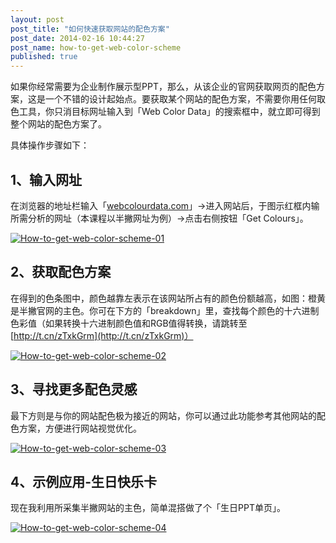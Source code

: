 ```yaml
---
layout: post
post_title: "如何快速获取网站的配色方案"
post_date: 2014-02-16 10:44:27
post_name: how-to-get-web-color-scheme
published: true
---
```

如果你经常需要为企业制作展示型PPT，那么，从该企业的官网获取网页的配色方案，这是一个不错的设计起始点。要获取某个网站的配色方案，不需要你用任何取色工具，你只消目标网址输入到「Web Color Data」的搜索框中，就立即可得到整个网站的配色方案了。

具体操作步骤如下：

## 1、输入网址

在浏览器的地址栏输入「[webcolourdata.com](http://www.webcolourdata.com)」-&gt;进入网站后，于图示红框内输所需分析的网址（本课程以半撇网址为例）-&gt;点击右侧按钮「Get Colours」。

[![How-to-get-web-color-scheme-01](http://7arnhx.com1.z0.glb.clouddn.com/wp-content/uploads/2014/02/How-to-get-web-color-scheme-01.jpg)](http://7arnhx.com1.z0.glb.clouddn.com/wp-content/uploads/2014/02/How-to-get-web-color-scheme-01.jpg)

## 2、获取配色方案

在得到的色条图中，颜色越靠左表示在该网站所占有的颜色份额越高，如图：橙黄是半撇官网的主色。你可在下方的「breakdown」里，查找每个颜色的十六进制色彩值（如果转换十六进制颜色值和RGB值得转换，请跳转至[http://t.cn/zTxkGrm](http://t.cn/zTxkGrm)）

[![How-to-get-web-color-scheme-02](http://7arnhx.com1.z0.glb.clouddn.com/wp-content/uploads/2014/02/How-to-get-web-color-scheme-02.jpg)](http://7arnhx.com1.z0.glb.clouddn.com/wp-content/uploads/2014/02/How-to-get-web-color-scheme-02.jpg)

## 3、寻找更多配色灵感

最下方则是与你的网站配色极为接近的网站，你可以通过此功能参考其他网站的配色方案，方便进行网站视觉优化。

[![How-to-get-web-color-scheme-03](http://7arnhx.com1.z0.glb.clouddn.com/wp-content/uploads/2014/02/How-to-get-web-color-scheme-03.jpg)](http://7arnhx.com1.z0.glb.clouddn.com/wp-content/uploads/2014/02/How-to-get-web-color-scheme-03.jpg)

## 4、示例应用-生日快乐卡

现在我利用所采集半撇网站的主色，简单混搭做了个「生日PPT单页」。

[![How-to-get-web-color-scheme-04](http://7arnhx.com1.z0.glb.clouddn.com/wp-content/uploads/2014/02/How-to-get-web-color-scheme-04.jpg)](http://7arnhx.com1.z0.glb.clouddn.com/wp-content/uploads/2014/02/How-to-get-web-color-scheme-04.jpg)